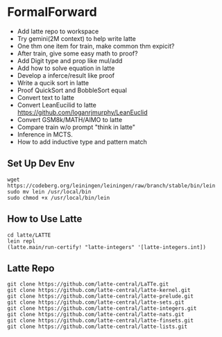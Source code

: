 # FormalForward

- Add latte repo to workspace
- Try gemini(2M context) to help write latte
- One thm one item for train, make common thm expicit?
- After train, give some easy math to proof?
- Add Digit type and prop like mul/add
- Add how to solve equation in latte
- Develop a inferce/result like proof
- Write a qucik sort in latte
- Proof QuickSort and BobbleSort equal
- Convert text to latte
- Convert LeanEucilid to latte https://github.com/loganrjmurphy/LeanEuclid
- Convert GSM8k/MATH/AIMO to latte
- Compare train w/o prompt "think in latte"
- Inference in MCTS.
- How to add inductive type and pattern match

## Set Up Dev Env
```shell
wget https://codeberg.org/leiningen/leiningen/raw/branch/stable/bin/lein
sudo mv lein /usr/local/bin
sudo chmod +x /usr/local/bin/lein
```

## How to Use Latte
```shell
cd latte/LATTE
lein repl
(latte.main/run-certify! "latte-integers" '[latte-integers.int])
```

## Latte Repo
```shell
git clone https://github.com/latte-central/LaTTe.git
git clone https://github.com/latte-central/latte-kernel.git
git clone https://github.com/latte-central/latte-prelude.git
git clone https://github.com/latte-central/latte-sets.git
git clone https://github.com/latte-central/latte-integers.git
git clone https://github.com/latte-central/latte-nats.git
git clone https://github.com/latte-central/latte-finsets.git
git clone https://github.com/latte-central/latte-lists.git
```